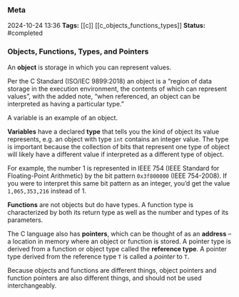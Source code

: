 ### Meta
2024-10-24 13:36
**Tags:** [[c]] [[c_objects_functions_types]]
**Status:** #completed 

### Objects, Functions, Types, and Pointers
An **object** is storage in which you can represent values.

Per the C Standard (ISO/IEC 9899:2018) an object is a “region of data storage in the execution environment, the contents of which can represent values”, with the added note, “when referenced, an object can be interpreted as having a particular type.”

A variable is an example of an object.

**Variables** have a declared **type** that tells you the kind of object its value represents, e.g. an object with type `int` contains an integer value. The type is important because the collection of bits that represent one type of object will likely have a different value if interpreted as a different type of object.

For example, the number 1 is represented in IEEE 754 (IEEE Standard for Floating-Point Arithmetic) by the bit pattern `0x3f800000` (IEEE 754-2008). If you were to interpret this same bit pattern as an integer, you’d get the value `1,065,353,216` instead of 1.

**Functions** are not objects but do have types. A function type is characterized by both its return type as well as the number and types of its parameters.

The C language also has **pointers**, which can be thought of as an **address** – a location in memory where an object or function is stored. A pointer type is derived from a function or object type called the **reference type**. A pointer type derived from the reference type `T` is called a *pointer* to `T`.

Because objects and functions are different things, object pointers and function pointers are also different things, and should not be used interchangeably.